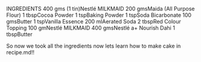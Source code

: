 INGREDIENTS
400 gms (1 tin)Nestlé MILKMAID
200 gmsMaida (All Purpose Flour)
1 tbspCocoa Powder
1 tspBaking Powder
1 tspSoda Bicarbonate
100 gmsButter
1 tspVanilla Essence
200 mlAerated Soda
2 tbspRed Colour
Topping
100 gmNestlé MILKMAID
400 gmsNestlé a+ Nourish Dahi
1 tbspButter

So now we took all the ingredients now lets learn how to make cake in 
recipe.md!!